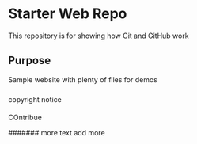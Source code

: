 # Starter Web Repo

This repository is for showing how Git and GitHub work

## Purpose

Sample website with plenty of files for demos

###
copyright notice

####
COntribue

#######
more text add more 